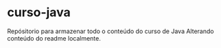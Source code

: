 # curso-java
Repósitorio para armazenar todo o conteúdo do curso de Java
Alterando conteúdo do readme localmente.

